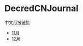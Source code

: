 # DecredCNJournal
中文月报链接

* [11月](https://github.com/Guang168/DecredCNJournal/blob/master/201811_DecredJournalCN.md)<br/>
* [12月](https://github.com/Guang168/DecredCNJournal/blob/master/201812_DecredJournalCN.md)<br/>
